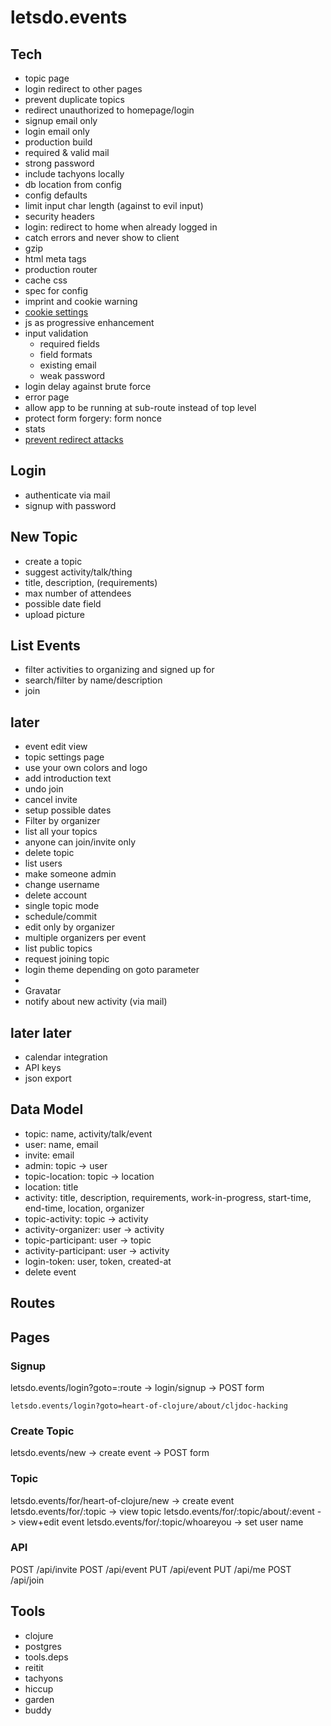 # letsdo.events

## Tech

- topic page
- login redirect to other pages
- prevent duplicate topics
- redirect unauthorized to homepage/login
- signup email only
- login email only
- production build
- required & valid mail
- strong password
- include tachyons locally
- db location from config
- config defaults
- limit input char length (against to evil input)
- security headers
- login: redirect to home when already logged in
- catch errors and never show to client
- gzip
- html meta tags
- production router
- cache css
- spec for config
- imprint and cookie warning
- [cookie settings](https://github.com/ring-clojure/ring/wiki/Cookies)
- js as progressive enhancement
- input validation
  - required fields
  - field formats
  - existing email
  - weak password
- login delay against brute force
- error page
- allow app to be running at sub-route instead of top level
- protect form forgery: form nonce
- stats
- [prevent redirect attacks](https://rundis.github.io/blog/2015/buddy_auth_part2.html)

## Login

- authenticate via mail
- signup with password

## New Topic

- create a topic
- suggest activity/talk/thing
- title, description, (requirements)
- max number of attendees
- possible date field
- upload picture

## List Events

- filter activities to organizing and signed up for
- search/filter by name/description
- join

## later

- event edit view
- topic settings page
- use your own colors and logo
- add introduction text
- undo join
- cancel invite
- setup possible dates
- Filter by organizer
- list all your topics
- anyone can join/invite only
- delete topic
- list users
- make someone admin
- change username
- delete account
- single topic mode
- schedule/commit
- edit only by organizer
- multiple organizers per event
- list public topics
- request joining topic
- login theme depending on goto parameter
-
- Gravatar
- notify about new activity (via mail)

## later later

- calendar integration
- API keys
- json export

## Data Model

- topic: name, activity/talk/event
- user: name, email
- invite: email
- admin: topic -> user
- topic-location: topic -> location
- location: title
- activity: title, description, requirements, work-in-progress, start-time, end-time, location, organizer
- topic-activity: topic -> activity
- activity-organizer: user -> activity
- topic-participant: user -> topic
- activity-participant: user -> activity
- login-token: user, token, created-at
- delete event

## Routes

## Pages

### Signup

letsdo.events/login?goto=:route -> login/signup -> POST form

    letsdo.events/login?goto=heart-of-clojure/about/cljdoc-hacking

### Create Topic

letsdo.events/new -> create event -> POST form

### Topic

letsdo.events/for/heart-of-clojure/new -> create event
letsdo.events/for/:topic -> view topic
letsdo.events/for/:topic/about/:event -> view+edit event
letsdo.events/for/:topic/whoareyou -> set user name

### API

POST /api/invite
POST /api/event
PUT /api/event
PUT /api/me
POST /api/join


## Tools

- clojure
- postgres
- tools.deps
- reitit
- tachyons
- hiccup
- garden
- buddy